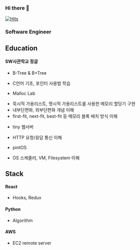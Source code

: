 ### Hi there 👋

<!--
**gyojin-bot/gyojin-bot** is a ✨ _special_ ✨ repository because its `README.md` (this file) appears on your GitHub profile.

Here are some ideas to get you started:

- 🔭 I’m currently working on ...
- 🌱 I’m currently learning ...
- 👯 I’m looking to collaborate on ...
- 🤔 I’m looking for help with ...
- 💬 Ask me about ...
- 📫 How to reach me: ...
- 😄 Pronouns: ...
- ⚡ Fun fact: ...
-->

 [![Hits](https://hits.seeyoufarm.com/api/count/incr/badge.svg?url=https%3A%2F%2Fgithub.com%2Fgyojin-bot%2Fgyojin-bot.git&count_bg=%2379C83D&title_bg=%23555555&icon=&icon_color=%23E7E7E7&title=hits&edge_flat=false)](https://hits.seeyoufarm.com)

### Software Engineer

## Education
#### SW사관학교 정글
* B-Tree & B+Tree
 - C언어 기초, 포인터 사용법 학습
* Malloc Lab
 - 묵시적 가용리스트, 명시적 가용리스트를 사용한 메모리 할당기 구현
 - 내부단편화, 외부단편화 개념 이해
 - first-fit, next-fit, best-fit 등 메모리 블록 배치 방식 이해
* tiny 웹서버
 - HTTP 요청/응답 통신 이해
* pintOS
 - OS 스케줄러, VM, Filesystem 이해

## Stack
#### React
* Hooks, Redux
#### Python
* Algorithm
#### AWS
* EC2 remote server

